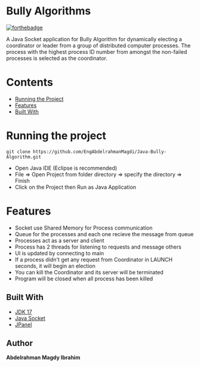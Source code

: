 # Bully Algorithms 
[![forthebadge](https://forthebadge.com/images/badges/made-with-java.svg)](https://forthebadge.com)



A Java Socket application for Bully Algorithm for dynamically electing a coordinator or leader from a group of distributed computer processes. The process with the highest process ID number from amongst the non-failed processes is selected as the coordinator.


# Contents

- [Running the Project]()
- [Features ](#features)
- [Built With]()
	  

# Running the project

```
git clone https://github.com/EngAbdelrahmanMagdi/Java-Bully-Algorithm.git
```
- Open Java IDE (Eclipse is recommended)
- File => Open Project from folder directory => specify the directory => Finish 
- Click on the Project then Run as Java Application




# Features

- Socket use Shared Memory for Process communication 
- Queue for the processes and each one recieve the message from queue
- Processes act as a server and client
- Process has 2 threads for listening to requests and message others 
- UI is updated by connecting to main 
- If a process didn't get any request from Coordinator in LAUNCH seconds, it will begin an election
- You can kill the Coordinator and its server will be terminated    
- Program will be closed when all process has been killed 



## Built With

* [JDK 17]()
* [Java Socket]()
* [JPanel]()
  

## Author

 **Abdelrahman Magdy Ibrahim**

